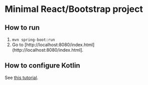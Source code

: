 # Minimal React/Bootstrap project

## How to run

1. `mvn spring-boot:run`
2. Go to [http://localhost:8080/index.html](http://localhost:8080/index.html].

## How to configure Kotlin

See [this tutorial](https://kotlinlang.org/docs/reference/using-maven.html).